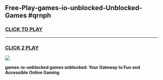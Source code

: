 
## Free-Play-games-io-unblocked-Unblocked-Games #qrnph
<h3>
<a href="https://news.freeplayer.one?title=games-io-unblocked&ref=8M">CLICK TO PLAY</a></h3>
<hr>

<h3>
<a href="https://news.freeplayer.one?title=games-io-unblocked&ref=8M">CLICK 2 PLAY</a>
  
</h3>

<a href="https://news.freeplayer.one?title=games-io-unblocked&ref=8M"><img src="https://clearcache.store/games.png"></a>


**games-io-unblocked games unblocked: Your Gateway to Fun and Accessible Online Gaming**
